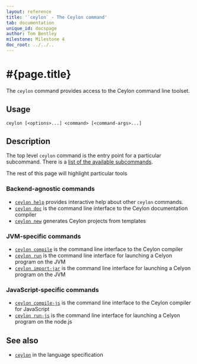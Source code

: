 ```yaml
---
layout: reference
title: '`ceylon` - The Ceylon command'
tab: documentation
unique_id: docspage
author: Tom Bentley
milestone: Milestone 4
doc_root: ../../..
---
```


# #{page.title}

The `ceylon` command provides access to the Ceylon command line toolset.

## Usage 

<!-- lang: none -->
    ceylon [<options>...] <command> [<command-args>...]


## Description
 
The top level `ceylon` command is the entry point for a particular subcommand. 
There is a [list of the available subcommands](subcommands).

The rest of this page will highlight particular tools

### Backend-agnostic commands

* [`ceylon help`](subcommands/ceylon-help.html)
  provides interactive help about other `ceylon` commands.
* [`ceylon doc`](subcommands/ceylon-doc.html)
  is the command line interface to the Ceylon documentation compiler
* [`ceylon new`](subcommands/ceylon-new.html)
  generates Ceylon projects from templates

### JVM-specific commands

* [`ceylon compile`](subcommands/ceylon-compile.html) 
  is the command line interface to the Ceylon compiler
* [`ceylon run`](subcommands/ceylon-run.html)
  is the command line interface for launching a Celyon program on the JVM
* [`ceylon import-jar`](subcommands/ceylon-import-jar.html)
  is the command line interface for launching a Celyon program on the JVM
  
### JavaScript-specific commands

* [`ceylon compile-js`](subcommands/ceylon-compile-js.html)
  is the command line interface to the Ceylon compiler for JavaScript
* [`ceylon run-js`](subcommands/ceylon-run-js.html)
  is the command line interface for launching a Celyon program on the node.js
 

## See also

* [`ceylon`](#{page.doc_root}/#{site.urls.spec_relative}#vmfrontent) in the language specification

